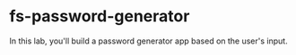 # fs-password-generator

In this lab, you'll build a password generator app based on the user's input.